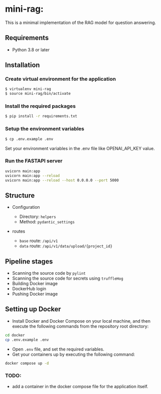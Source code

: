 # mini-rag:
This is a minimal implementation of the RAG model for question answering.

## Requirements
- Python 3.8 or later

## Installation

### Create virtual environment for the application
```bash
$ virtualenv mini-rag
$ source mini-rag/bin/activate
```

### Install the required packages
```bash
$ pip install -r requirements.txt
```

### Setup the environment variables
```bash
$ cp .env.example .env
```


Set your environment variables in the .env file like OPENAI_API_KEY value.

### Run the FASTAPI server
```bash
uvicorn main:app
uvicorn main:app --reload
uvicorn main:app --reload --host 0.0.0.0 --port 5000
```

## Structure
- Configuration
    - Directory: `helpers`
    - Method: `pydantic_settings`

- routes

    - `base` route: `/api/v1`
    - `data` route: `/api/v1/data/upload/{project_id}`


## Pipeline stages
- Scanning the source code by `pylint`
- Scanning the source code for secrets using `truffleHog`
- Building Docker image
- DockerHub login
- Pushing Docker image


## Setting up Docker
- Install Docker and Docker Compose on your local machine, and then execute the following commands from the repository root directory:
```bash
cd docker
cp .env.example .env
```
- Open `.env` file, and set the required variables.
- Get your containers up by executing the following command:
```bash
docker compose up -d
```

### TODO:
- add a container in the docker compose file for the application itself.
